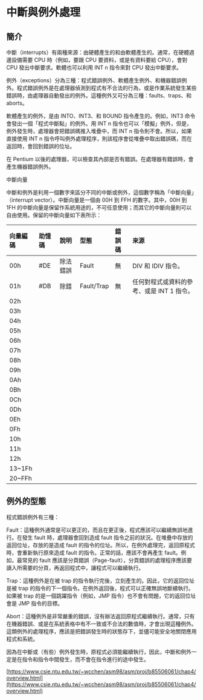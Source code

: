 # 中斷與例外處理

## 簡介

中斷（interrupts）有兩種來源：由硬體產生的和由軟體產生的。通常，在硬體週邊設備需要 CPU 時（例如，要跟 CPU 要資料，或是有資料要給 CPU），會對 CPU 發出中斷要求。軟體也可以利用 INT n 指令來對 CPU 發出中斷要求。

例外（exceptions）分為三種：程式錯誤例外、軟體產生例外、和機器錯誤例外。程式錯誤例外是在處理器偵測到程式有不合法的行為，或是作業系統發生某些錯誤時，由處理器自動發出的例外。這種例外又可分為三種：faults、traps、和 aborts。

軟體產生的例外，是由 INTO、INT3、和 BOUND 指令產生的。例如，INT3 命令會發出一個「程式中斷點」的例外。用 INT n 指令也可以「模擬」例外，但是，例外發生時，處理器會把錯誤碼推入堆疊中，而 INT n 指令則不會。所以，如果直接使用 INT n 指令呼叫例外處理程序，則該程序會從堆疊中取出錯誤碼，而在返回時，會回到錯誤的位址。

在 Pentium 以後的處理器，可以檢查其內部是否有錯誤。在處理器有錯誤時，會產生機器錯誤例外。

中斷向量

中斷和例外是利用一個數字來區分不同的中斷或例外，這個數字稱為「中斷向量」（interrupt vector）。中斷向量是一個由 00H 到 FFH 的數字。其中，00H 到 1FH 的中斷向量是保留作系統用途的，不可任意使用；而其它的中斷向量則可以自由使用。保留的中斷向量如下表所示：

| 向量編碼 | 助憶碼 | 說明 | 型態 | 錯誤碼 | 來源 |
| :--- | :--- | :--- | :--- | :--- | :--- |
| 00h | \#DE | 除法錯誤 | Fault | 無 | DIV 和 IDIV 指令。 |
| 01h | \#DB | 除錯 | Fault/Trap | 無 | 任何對程式或資料的參考、或是 INT 1 指令。 |
| 02h |  |  |  |  |  |
| 03h |  |  |  |  |  |
| 04h |  |  |  |  |  |
| 05h |  |  |  |  |  |
| 06h |  |  |  |  |  |
| 07h |  |  |  |  |  |
| 08h |  |  |  |  |  |
| 09h |  |  |  |  |  |
| 0Ah |  |  |  |  |  |
| 0Bh |  |  |  |  |  |
| 0Ch |  |  |  |  |  |
| 0Dh |  |  |  |  |  |
| 0Eh |  |  |  |  |  |
| 0Fh |  |  |  |  |  |
| 10h |  |  |  |  |  |
| 11h |  |  |  |  |  |
| 12h |  |  |  |  |  |
| 13~1Fh |  |  |  |  |  |
| 20~FFh |  |  |  |  |  |



## 例外的型態

程式錯誤例外有三種：

Fault：這種例外通常是可以更正的，而且在更正後，程式應該可以繼續無誤地進行。在發生 fault 時，處理器會回到造成 fault 指令之前的狀況。在堆疊中存放的返回位址，存放的是造成 fault 的指令的位址。所以，在例外處理完，返回原程式時，會重新執行原來造成 fault 的指令。正常的話，應該不會再產生 fault。例如，最常見的 fault 應該是分頁錯誤（Page-fault），分頁錯誤的處理程序應該要讀入所需要的分頁，再返回程式中，讓程式可以繼續執行。

Trap：這種例外是在被 trap 的指令執行完後，立刻產生的。因此，它的返回位址是被 trap 的指令的下一個指令。在例外返回後，程式可以正確無誤地斷續執行。如果被 trap 的是一個跳躍指令（例如，JMP 指令）也不會有問題，它的返回位址會是 JMP 指令的目標。

Abort：這種例外是非常嚴重的錯誤，沒有辦法返回原程式繼續執行。通常，只有在機器錯誤、或是在系統表格中有不一致或不合法的數值時，才會出現這種例外。這類例外的處理程序，應該是把錯誤發生時的狀態存下，並儘可能安全地關閉應用程式和系統。

因為在中斷或（有些）例外發生時，原程式必須能繼續執行，因此，中斷和例外一定是在指令和指令中間發生，而不會在指令進行的途中發生。

[https://www.csie.ntu.edu.tw/~wcchen/asm98/asm/proj/b85506061/chap4/overview.html](https://www.csie.ntu.edu.tw/~wcchen/asm98/asm/proj/b85506061/chap4/overview.html)



